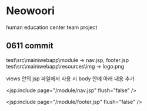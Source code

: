 # Neowoori
human education center team project

## 0611 commit
test\src\main\webapp\module -> nav.jsp, footer.jsp
test\src\main\webapp\resources\img -> logo.png

views 안의 jsp 파일에서 사용 시 body 안에 아래 내용 추가

<jsp:include page="/module/nav.jsp" flush="false" />
<!-- 본인이 만든 페이지 코드 -->
<jsp:include page="/module/footer.jsp" flush="false" />
